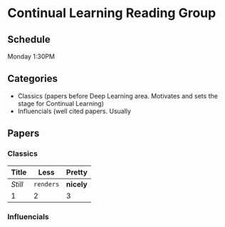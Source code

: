 # Continual Learning Reading Group

## Schedule

Monday 1:30PM

## Categories

* Classics (papers before Deep Learning area. Motivates and sets the stage for Continual Learning)
* Influencials (well cited papers. Usually 

## Papers

### Classics


Title | Less | Pretty
--- | --- | ---
*Still* | `renders` | **nicely**
1 | 2 | 3

### Influencials
